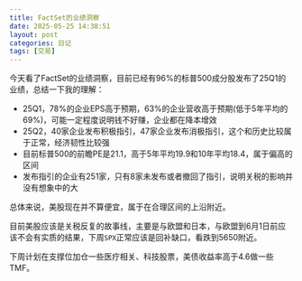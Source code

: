 ```yaml
---
title: FactSet的业绩洞察
date: 2025-05-25 14:38:51
layout: post
categories: 日记
tags: [交易]
---
```


今天看了FactSet的业绩洞察，目前已经有96%的标普500成分股发布了25Q1的业绩，总结一下我的理解：

- 25Q1，78%的企业EPS高于预期，63%的企业营收高于预期(低于5年平均的69%)，可能一定程度说明钱不好赚，企业都在降本增效
- 25Q2，40家企业发布积极指引，47家企业发布消极指引，这个和历史比较属于正常，经济韧性比较强
- 目前标普500的前瞻PE是21.1，高于5年平均19.9和10年平均18.4，属于偏高的区间
- 发布指引的企业有251家，只有8家未发布或者撤回了指引，说明关税的影响并没有想象中的大

总体来说，美股现在并不算便宜，属于在合理区间的上沿附近。

目前美股应该是关税反复的故事线，主要是与欧盟和日本，与欧盟到6月1日前应该不会有实质的结果，下周`SPX`正常应该是回补缺口，看跌到5650附近。

下周计划在支撑位加仓一些医疗相关、科技股票，美债收益率高于4.6做一些TMF。